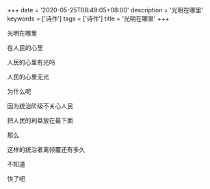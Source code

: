 +++
date = '2020-05-25T08:49:05+08:00'
description = '光明在哪里'
keywords = ['诗作']
tags = ['诗作']
title = '光明在哪里'
+++

光明在哪里

在人民的心里

人民的心里有光吗

人民的心里无光

为什么呢

因为统治阶级不关心人民

把人民的利益放在最下面

那么

这样的统治者离倾覆还有多久

不知道

快了吧
